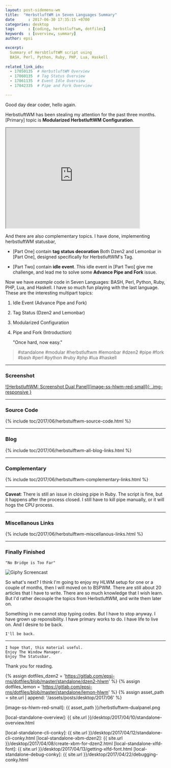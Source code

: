 ```yaml
---
layout: post-sidemenu-wm
title:  "HerbstluftWM in Seven Languages Summary"
date      : 2017-06-30 17:35:15 +0700
categories: desktop
tags      : [coding, herbstluftwm, dotfiles]
keywords  : [overview, summary]
author: epsi

excerpt:
  Summary of HersbtluftWM script using
  BASH, Perl, Python, Ruby, PHP, Lua, Haskell
  
related_link_ids: 
  - 17050135  # HerbstluftWM Overview
  - 17060135  # Tag Status Overview
  - 17061135  # Event Idle Overview
  - 17042335  # Pipe and Fork Overview

---
```


Good day dear coder, hello again.

HerbstluftWM has been stealing my attention for the past three months. [Primary] topic is **Modularized HerbstluftWM Configuration**. 

<iframe width="420" height="315"
src="https://www.youtube.com/embed/erWOZpi8uWU">
</iframe> 

And there are also complementary topics. I have done, implementing herbstluftWM statusbar, 

*	[Part One] contain **tag status decoration** 
	Both Dzen2 and Lemonbar in [Part One], designed specifically for HerbstluftWM's Tag.

*	[Part Two] contain **idle event**. 
	This idle event in [Part Two] give me challenge, and lead me to solve some **Advance Pipe and Fork** issue. 

Now we have *example* code in Seven Languages: BASH, Perl, Python, Ruby, PHP, Lua, and Haskell. I have so much fun playing with the last language. These are the interesting multipart topics:

1.	Idle Event (Advance Pipe and Fork)

2.	Tag Status (Dzen2 and Lemonbar)

3.	Modularized Configuration

4.	Pipe and Fork (Introduction)


	"Once hard, now easy."


>	#standalone #modular #herbstluftwm #lemonbar #dzen2 #pipe #fork #bash #perl #python #ruby #php #lua #haskell

-- -- --

### Screenshot

[![HerbstluftWM: Screenshot Dual Panel][image-ss-hlwm-red-small]{: .img-responsive }][photos-ss-hlwm-red]

-- -- --

### Source Code

{% include toc/2017/06/herbstulftwm-source-code.html %}

-- -- --

### Blog

{% include toc/2017/06/herbstulftwm-all-blog-links.html %}

-- -- --

### Complementary

{% include toc/2017/06/herbstulftwm-complementary-links.html %}

-- -- --

**Caveat**: There is still an issue in closing pipe in Ruby.
The script is fine, but it happens after the process closed.
I still have to kill pipe manually, or it will hogs the CPU process.

-- -- --

### Miscellanous Links

{% include toc/2017/06/herbstulftwm-miscellanous-links.html %}

-- -- --

### Finally Finished

	"No Bridge is Too Far"

![Giphy Screencast][giphy-img]

So what's next? I think I'm going to enjoy my HLWM setup for one or a couple of months, then I will moved on to BSPWM. There are still about 20 articles that I have to write. There are so much knowledge that I wish learn. But I'd rather decouple the topics from HerbstluftWM, and write them later on. 

Something in me cannot stop typing codes. But I have to stop anyway. I have grown up reponsibility. I have primary works to do. I have life to live on. And I desire to be back.

	I'll be back.

-- -- --

	I hope that, this material useful.
	Enjoy The Window Manager.
	Enjoy The Statusbar.

Thank you for reading.

[//]: <> ( -- -- -- links below -- -- -- )
{% assign dotfiles_dzen2 = 'https://gitlab.com/epsi-rns/dotfiles/blob/master/standalone/dzen2-hlwm' %}
{% assign dotfiles_lemon = 'https://gitlab.com/epsi-rns/dotfiles/blob/master/standalone/lemon-hlwm' %}
{% assign asset_path = site.url | append: '/assets/posts/desktop/2017/06' %}


[image-ss-hlwm-red-small]:  {{ asset_path }}/herbstluftwm-dualpanel.png

[photos-ss-hlwm-blue]: https://lh3.googleusercontent.com/ljvFheUuz-7eR58c3iqngwmVZ7l5HdIRIYZsJNBvyrOW5PSbF0PGPgCuEAuMezumvJkg2HXMWfS-3KJJrMVQO9Ft2etnCh4ur1CXT5PV7G7fbQQqK1X3aBLKfLLb7dWjvSdvR_jkdH6QjfQAhlVrauFxj1C86Zw-nxgITRDgcF12mrWHtzJtVx8s_jN89pTykF17gB8gQWg7rGPEnIlIuqlWZwlrtGeJ5lbWKuqxEcw1IsCfWusH2986IE4GBbRAPn3Wc9w0LxbIP9TPpputL01ETslZxziwAeWDq93HvT_37jyLh0cieQVTN7pzY6A4y-hP1yb3JNjwL1-1u8HNSbcJL3LRyB4hl3dPA4kY594RszuRXFpzEF1OePFm4nctQkCGu19bdqHXRu_W03hlL8DoCnHmLNnFXDORspPgSddbXd1JrjfBZBCLOQmhCcmtsupwGtYHyIUM43_QAnRMR3WqPoSVQxz8u-Ku5kBY0VnBY78iNJVkJoqJA2WBbm8cIAzBRmqF2CMMCa9x3BtEvYW9f2AZbXY-gwEMPJba8ffGF2L0yQQ9oEJp6TeW3cnFOcwR6hKfJAIrlDoGLE8nWO9CRUez_-7nKq5y3mbfGtAc2-EOjRrr6dM4nZ1JA1EWJFWUxa3VD57EemHW8xOeHWi69tDN3YAf9dsqVfT7Og=w1280-h800-no

[photos-ss-hlwm-red]:  https://lh3.googleusercontent.com/Q9Af_TFU9wtq-X6gPdGUMXJKoxfZL6pKXErFRMJwDljnuW45_nqH6LANauwUpfKg3SHwEKEs-Rvy5FnzGna2ZoEUUF8Sb2KYQmsffCG2967e-ZMSk2MUDHRVTO1yv_F70cfh5ONCbUu-vAiEXzw2MkXmYi9Bbj7sHN09YCWyUgzQiNNDPXI5CXnxzWJyv7fwdHrrslDyQEoKWcPrXEH3nOU5PkvuHzZ0Dzxa1uzYreSS0UO6pxD50ut6omurZbzDfkRfGsuX7umwNupYPdmGQNuC0EyDdVg6gm-A_DS8bkj9p8FVEQB7P3sWkiMa3uIoiS1dzAQJRpw_u5DmIt6hP-L-Z815rkTkmnZgyxpggoKGUTuy2k5uXg9RA3TXLMDNDlAsd6F9GYTtdknCVbervXtAY5W6pux-mejG8XIxEydE6m3YmPwBKnJpygGN1spr7895UxZz46tfoZCfHrhEY6_xWbFHOvCi3V2JiWkClwP1GOhnmFFPq2gRoOTGMqNnZZ8CwwCBKpPZf2ZOWcbLG-wBOLvaoY8MjrltFfMcVQctoE5AjP61CjsHEaF3ofdHT2yV5Yvi2i_I2YzUF4_Gv1w9IrPsBQfy0CBcYS4c_9rpOPJ_DD0ckSvdttQiTwFplOwu7mOgRSmZwAtSyNLyISEHBsjbqNmt1GqdzOCFbA=w1280-h800-no

[photos-ss-hlwm-blue1]: https://photos.google.com/share/AF1QipMO53TtSJVXrkn8R0s4wre4QWgX7_G5CoaSkFMneVHFp9Tu5STBmdjW3M3fpA2eEw/photo/AF1QipOT7-pmGwsLEivr7U4glNkWVUbUgJbWMZ-ytMs7?key=WGIySDVOaVpibkJCRkV5NWVZUUs3UnNLNHR1MVpn

[photos-ss-hlwm-red1]: https://photos.google.com/share/AF1QipMO53TtSJVXrkn8R0s4wre4QWgX7_G5CoaSkFMneVHFp9Tu5STBmdjW3M3fpA2eEw/photo/AF1QipPqMNt9e3_UypKHqASPs_njHBQPX7Kn8X_O9aTp?key=WGIySDVOaVpibkJCRkV5NWVZUUs3UnNLNHR1MVpn

[giphy-512]: https://giphy.com/gifs/modular-standalone-herbstluftwm-l4FGmHTcdl3R4jGxi
[giphy-img]: https://media.giphy.com/media/l4FGmHTcdl3R4jGxi/giphy.gif

[deviant-hlwm]: http://nurwijayadi.deviantart.com/art/HerbstluftWM-in-Seven-Languages-690831034

[local-standalone-overview]:    {{ site.url }}/desktop/2017/04/10/standalone-overview.html

[local-standalone-cli-conky]:   {{ site.url }}/desktop/2017/04/12/standalone-cli-conky.html
[local-standalone-xbm-dzen2]:   {{ site.url }}/desktop/2017/04/08/create-xbm-for-dzen2.html
[local-standalone-xlfd-font]:   {{ site.url }}/desktop/2017/04/13/getting-xlfd-font.html
[local-standalone-debug-conky]: {{ site.url }}/desktop/2017/04/22/debugging-conky.html



